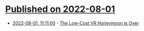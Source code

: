 # [Published on 2022-08-01](index.md)

* [2022-08-01, 11:11:00](https://soylentnews.org/article.pl?sid=22/07/31/1353237&from=rss) - [The Low-Cost VR Honeymoon Is Over](https://soylentnews.org/article.pl?sid=22/07/31/1353237&from=rss)
